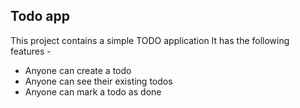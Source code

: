 ## Todo app
This project contains a simple TODO application
It has the following features -
- Anyone can create a todo
- Anyone can see their existing todos
- Anyone can mark a todo as done